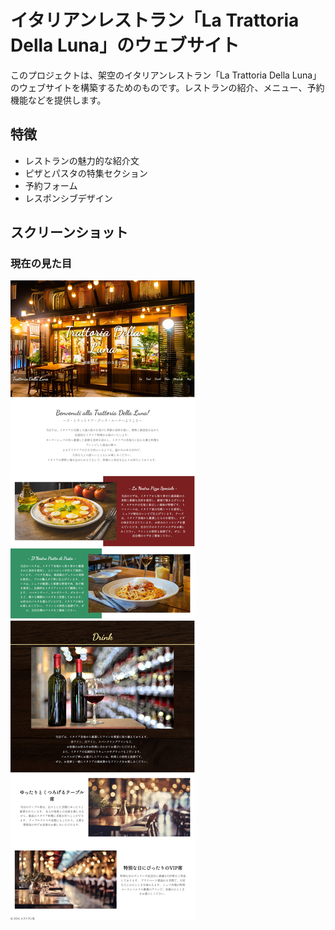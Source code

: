 # イタリアンレストラン「La Trattoria Della Luna」のウェブサイト

このプロジェクトは、架空のイタリアンレストラン「La Trattoria Della Luna」のウェブサイトを構築するためのものです。レストランの紹介、メニュー、予約機能などを提供します。

## 特徴

- レストランの魅力的な紹介文
- ピザとパスタの特集セクション
- 予約フォーム
- レスポンシブデザイン

## スクリーンショット

### 現在の見た目

![Screenshot Version 2](screenshot_ver2.jpg)
